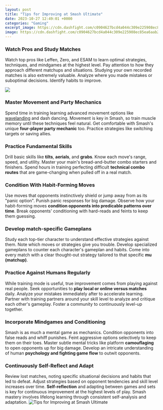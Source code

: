 ```yaml
---
layout: post
title: "Tips for Improving at Smash Ultimate"
date: 2023-10-27 12:49:01 +0000
categories: "Gaming"
excerpt_image: https://cdn.dashfight.com/c0904627bcd4a044c309e225908ec85ea6aab203.png
image: https://cdn.dashfight.com/c0904627bcd4a044c309e225908ec85ea6aab203.png
---
```


### Watch Pros and Study Matches
Watch top pros like Leffen, Zero, and ESAM to learn optimal strategies, techniques, and mindgames at the highest level. Pay attention to how they approach different matchups and situations. Studying your own recorded matches is also extremely valuable. Analyze where you made mistakes or suboptimal decisions. Identify habits to improve.

![](https://i.ytimg.com/vi/dMNgxqQCfGk/maxresdefault.jpg)
### Master Movement and Party Mechanics  
Spend time in training learning advanced movement options like [wavelanding](https://yt.io.vn/collection/aldaco) and dash dancing. Movement is key in Smash, so train muscle memory until these techniques feel natural. Get comfortable with Smash's unique **four-player party mechanic** too. Practice strategies like switching targets or saving allies.
### Practice Fundamental Skills
Drill basic skills like **tilts**, **aerials**, and **grabs**. Know each move's range, speed, and utility. Master your main's bread-and-butter combo starters and finishers. Spend hours in training perfecting difficult **technical combo routes** that are game-changing when pulled off in a real match. 
### Condition With Habit-Forming Moves 
Use moves that opponents instinctively shield or jump away from as its "panic option". Punish panic responses for big damage. Observe how your habit-forming moves **condition opponents into predicable patterns over time**. Break opponents' conditioning with hard-reads and feints to keep them guessing.
### Develop match-specific Gameplans
Study each top-tier character to understand effective strategies against them. Note which moves or strategies give you trouble. Develop specialized gameplans to counter each character's gameplan and habits. Come into every match with a clear thought-out strategy tailored to that specific **mu (matchup)**.  
### Practice Against Humans Regularly 
While training mode is useful, true improvement comes from playing against real people. Seek opportunities to **play local or online versus matches** daily. Analyze your mistakes immediately after to accelerate learning. Partner with training partners around your skill level to analyze and critique each other's gameplay. Foster a community to continuously level-up together.
### Incorporate Mindgames and Conditioning
Smash is as much a mental game as mechanics. Condition opponents into false reads and whiff punishes. Feint aggressive options selectively to keep them on their toes. Master subtle mental tricks like platform **camouflaging** to open opponents up for big damage. Develop an intricate understanding of human **psychology and fighting game flow** to outwit opponents.
### Continuously Self-Reflect and Adapt
Review lost matches, noting specific situational decisions and habits that led to defeat. Adjust strategies based on opponent tendencies and skill level increases over time. **Self-reflection** and adapting between games and sets is key for continuous improvement at the highest levels of play. Smash mastery involves lifelong learning through consistent self-analysis and adaptation.
![Tips for Improving at Smash Ultimate](https://cdn.dashfight.com/c0904627bcd4a044c309e225908ec85ea6aab203.png)